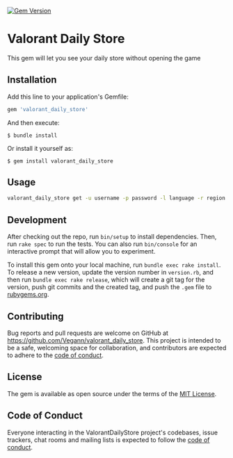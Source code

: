[![Gem Version](https://badge.fury.io/rb/valorant_daily_store.svg)](https://rubygems.org/gems/valorant_daily_store)
# Valorant Daily Store

This gem will let you see your daily store without opening the game

## Installation

Add this line to your application's Gemfile:

```ruby
gem 'valorant_daily_store'
```

And then execute:

    $ bundle install

Or install it yourself as:

    $ gem install valorant_daily_store

## Usage

```sh
valorant_daily_store get -u username -p password -l language -r region
```

## Development

After checking out the repo, run `bin/setup` to install dependencies. Then, run `rake spec` to run the tests. You can also run `bin/console` for an interactive prompt that will allow you to experiment.

To install this gem onto your local machine, run `bundle exec rake install`. To release a new version, update the version number in `version.rb`, and then run `bundle exec rake release`, which will create a git tag for the version, push git commits and the created tag, and push the `.gem` file to [rubygems.org](https://rubygems.org).

## Contributing

Bug reports and pull requests are welcome on GitHub at https://github.com/Vegann/valorant_daily_store. This project is intended to be a safe, welcoming space for collaboration, and contributors are expected to adhere to the [code of conduct](https://github.com/Vegann/valorant_daily_store/blob/main/CODE_OF_CONDUCT.md).

## License

The gem is available as open source under the terms of the [MIT License](https://opensource.org/licenses/MIT).

## Code of Conduct

Everyone interacting in the ValorantDailyStore project's codebases, issue trackers, chat rooms and mailing lists is expected to follow the [code of conduct](https://github.com/Vegann/valorant_daily_store/blob/main/CODE_OF_CONDUCT.md).
